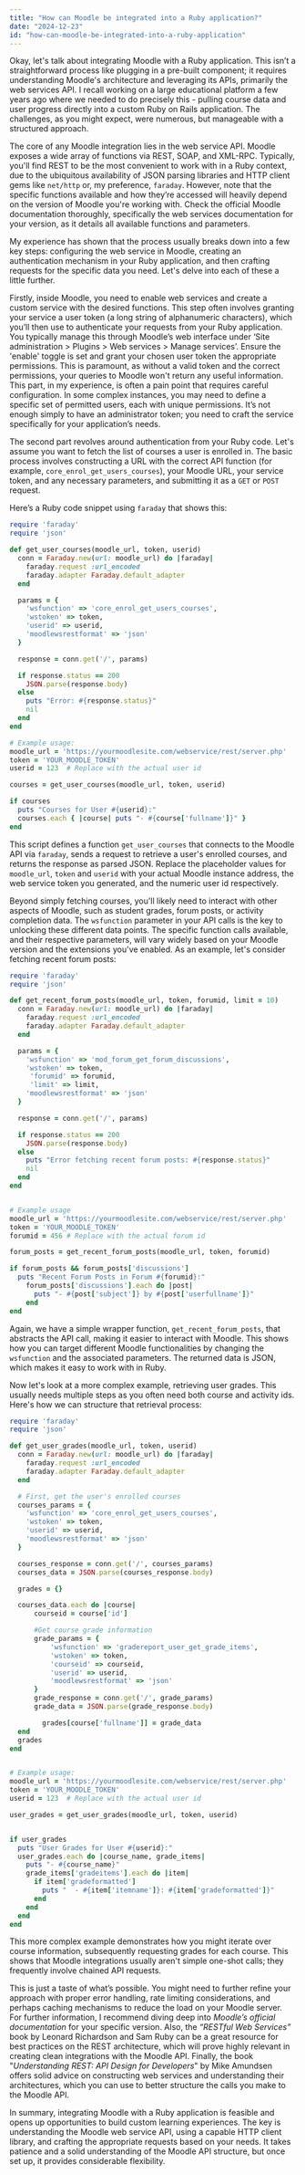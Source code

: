 ```yaml
---
title: "How can Moodle be integrated into a Ruby application?"
date: "2024-12-23"
id: "how-can-moodle-be-integrated-into-a-ruby-application"
---
```


Okay, let's talk about integrating Moodle with a Ruby application. This isn’t a straightforward process like plugging in a pre-built component; it requires understanding Moodle's architecture and leveraging its APIs, primarily the web services API. I recall working on a large educational platform a few years ago where we needed to do precisely this - pulling course data and user progress directly into a custom Ruby on Rails application. The challenges, as you might expect, were numerous, but manageable with a structured approach.

The core of any Moodle integration lies in the web service API. Moodle exposes a wide array of functions via REST, SOAP, and XML-RPC. Typically, you'll find REST to be the most convenient to work with in a Ruby context, due to the ubiquitous availability of JSON parsing libraries and HTTP client gems like `net/http` or, my preference, `faraday`. However, note that the specific functions available and how they’re accessed will heavily depend on the version of Moodle you're working with. Check the official Moodle documentation thoroughly, specifically the web services documentation for your version, as it details all available functions and parameters.

My experience has shown that the process usually breaks down into a few key steps: configuring the web service in Moodle, creating an authentication mechanism in your Ruby application, and then crafting requests for the specific data you need. Let's delve into each of these a little further.

Firstly, inside Moodle, you need to enable web services and create a custom service with the desired functions. This step often involves granting your service a user token (a long string of alphanumeric characters), which you’ll then use to authenticate your requests from your Ruby application. You typically manage this through Moodle’s web interface under ‘Site administration > Plugins > Web services > Manage services’. Ensure the 'enable' toggle is set and grant your chosen user token the appropriate permissions. This is paramount, as without a valid token and the correct permissions, your queries to Moodle won't return any useful information. This part, in my experience, is often a pain point that requires careful configuration. In some complex instances, you may need to define a specific set of permitted users, each with unique permissions. It’s not enough simply to have an administrator token; you need to craft the service specifically for your application’s needs.

The second part revolves around authentication from your Ruby code. Let's assume you want to fetch the list of courses a user is enrolled in. The basic process involves constructing a URL with the correct API function (for example, `core_enrol_get_users_courses`), your Moodle URL, your service token, and any necessary parameters, and submitting it as a `GET` or `POST` request.

Here’s a Ruby code snippet using `faraday` that shows this:

```ruby
require 'faraday'
require 'json'

def get_user_courses(moodle_url, token, userid)
  conn = Faraday.new(url: moodle_url) do |faraday|
    faraday.request :url_encoded
    faraday.adapter Faraday.default_adapter
  end

  params = {
    'wsfunction' => 'core_enrol_get_users_courses',
    'wstoken' => token,
    'userid' => userid,
    'moodlewsrestformat' => 'json'
  }

  response = conn.get('/', params)

  if response.status == 200
    JSON.parse(response.body)
  else
    puts "Error: #{response.status}"
    nil
  end
end

# Example usage:
moodle_url = 'https://yourmoodlesite.com/webservice/rest/server.php'
token = 'YOUR_MOODLE_TOKEN'
userid = 123  # Replace with the actual user id

courses = get_user_courses(moodle_url, token, userid)

if courses
  puts "Courses for User #{userid}:"
  courses.each { |course| puts "- #{course['fullname']}" }
end
```

This script defines a function `get_user_courses` that connects to the Moodle API via `faraday`, sends a request to retrieve a user's enrolled courses, and returns the response as parsed JSON. Replace the placeholder values for `moodle_url`, `token` and `userid` with your actual Moodle instance address, the web service token you generated, and the numeric user id respectively.

Beyond simply fetching courses, you'll likely need to interact with other aspects of Moodle, such as student grades, forum posts, or activity completion data. The `wsfunction` parameter in your API calls is the key to unlocking these different data points. The specific function calls available, and their respective parameters, will vary widely based on your Moodle version and the extensions you've enabled. As an example, let's consider fetching recent forum posts:

```ruby
require 'faraday'
require 'json'

def get_recent_forum_posts(moodle_url, token, forumid, limit = 10)
  conn = Faraday.new(url: moodle_url) do |faraday|
    faraday.request :url_encoded
    faraday.adapter Faraday.default_adapter
  end

  params = {
    'wsfunction' => 'mod_forum_get_forum_discussions',
    'wstoken' => token,
     'forumid' => forumid,
     'limit' => limit,
    'moodlewsrestformat' => 'json'
  }

  response = conn.get('/', params)

  if response.status == 200
    JSON.parse(response.body)
  else
    puts "Error fetching recent forum posts: #{response.status}"
    nil
  end
end


# Example usage
moodle_url = 'https://yourmoodlesite.com/webservice/rest/server.php'
token = 'YOUR_MOODLE_TOKEN'
forumid = 456 # Replace with the actual forum id

forum_posts = get_recent_forum_posts(moodle_url, token, forumid)

if forum_posts && forum_posts['discussions']
  puts "Recent Forum Posts in Forum #{forumid}:"
    forum_posts['discussions'].each do |post|
      puts "- #{post['subject']} by #{post['userfullname']}"
    end
end
```

Again, we have a simple wrapper function, `get_recent_forum_posts`, that abstracts the API call, making it easier to interact with Moodle. This shows how you can target different Moodle functionalities by changing the `wsfunction` and the associated parameters. The returned data is JSON, which makes it easy to work with in Ruby.

Now let's look at a more complex example, retrieving user grades. This usually needs multiple steps as you often need both course and activity ids. Here's how we can structure that retrieval process:

```ruby
require 'faraday'
require 'json'

def get_user_grades(moodle_url, token, userid)
  conn = Faraday.new(url: moodle_url) do |faraday|
    faraday.request :url_encoded
    faraday.adapter Faraday.default_adapter
  end

  # First, get the user's enrolled courses
  courses_params = {
    'wsfunction' => 'core_enrol_get_users_courses',
    'wstoken' => token,
    'userid' => userid,
    'moodlewsrestformat' => 'json'
  }

  courses_response = conn.get('/', courses_params)
  courses_data = JSON.parse(courses_response.body)

  grades = {}

  courses_data.each do |course|
      courseid = course['id']

      #Get course grade information
      grade_params = {
          'wsfunction' => 'gradereport_user_get_grade_items',
          'wstoken' => token,
          'courseid' => courseid,
          'userid' => userid,
          'moodlewsrestformat' => 'json'
      }
      grade_response = conn.get('/', grade_params)
      grade_data = JSON.parse(grade_response.body)

        grades[course['fullname']] = grade_data
  end
  grades
end


# Example usage:
moodle_url = 'https://yourmoodlesite.com/webservice/rest/server.php'
token = 'YOUR_MOODLE_TOKEN'
userid = 123  # Replace with the actual user id

user_grades = get_user_grades(moodle_url, token, userid)


if user_grades
  puts "User Grades for User #{userid}:"
  user_grades.each do |course_name, grade_items|
    puts "- #{course_name}"
    grade_items['gradeitems'].each do |item|
      if item['gradeformatted']
        puts "  - #{item['itemname']}: #{item['gradeformatted']}"
      end
    end
  end
end
```
This more complex example demonstrates how you might iterate over course information, subsequently requesting grades for each course. This shows that Moodle integrations usually aren't simple one-shot calls; they frequently involve chained API requests.

This is just a taste of what’s possible. You might need to further refine your approach with proper error handling, rate limiting considerations, and perhaps caching mechanisms to reduce the load on your Moodle server.  For further information, I recommend diving deep into *Moodle’s official documentation* for your specific version. Also, the *“RESTful Web Services”* book by Leonard Richardson and Sam Ruby can be a great resource for best practices on the REST architecture, which will prove highly relevant in creating clean integrations with the Moodle API. Finally, the book "*Understanding REST: API Design for Developers*" by Mike Amundsen offers solid advice on constructing web services and understanding their architectures, which you can use to better structure the calls you make to the Moodle API.

In summary, integrating Moodle with a Ruby application is feasible and opens up opportunities to build custom learning experiences. The key is understanding the Moodle web service API, using a capable HTTP client library, and crafting the appropriate requests based on your needs. It takes patience and a solid understanding of the Moodle API structure, but once set up, it provides considerable flexibility.
